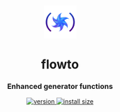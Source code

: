 <div align="center">
  <img src="https://github.com/marshallcb/flowto/raw/main/meta/flowto.png" alt="flowto" width="75" />
</div>

<h1 align="center">flowto</h1>
<h3 align="center">Enhanced generator functions</h3>

<div align="center">
  <a href="https://npmjs.org/package/flowto">
    <img src="https://badgen.now.sh/npm/v/flowto" alt="version" />
  </a>
  <a href="https://packagephobia.com/result?p=flowto">
    <img src="https://badgen.net/packagephobia/install/flowto" alt="install size" />
  </a>
</div>